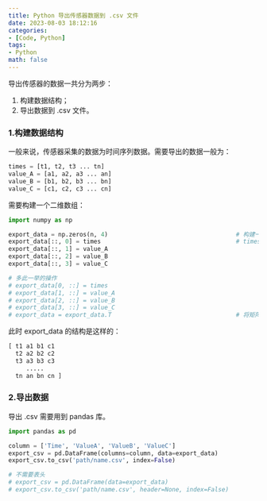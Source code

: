 ```yaml
---
title: Python 导出传感器数据到 .csv 文件
date: 2023-08-03 18:12:16
categories:
- [Code, Python]
tags:
- Python
math: false
---
```


导出传感器的数据一共分为两步：

1. 构建数据结构；
2. 导出数据到 .csv 文件。

### 1.构建数据结构

一般来说，传感器采集的数据为时间序列数据。需要导出的数据一般为：

```python
times = [t1, t2, t3 ... tn]
value_A = [a1, a2, a3 ... an]
value_B = [b1, b2, b3 ... bn]
value_C = [c1, c2, c3 ... cn]
```

需要构建一个二维数组：

```python
import numpy as np

export_data = np.zeros(n, 4)									# 构建一个 shape = (数据长度, 数据种类) 的 numpy 数组
export_data[::, 0] = times								        # times 替换第 0 列。[0, ::]就是行
export_data[::, 1] = value_A
export_data[::, 2] = value_B
export_data[::, 3] = value_C

# 多此一举的操作
# export_data[0, ::] = times
# export_data[1, ::] = value_A
# export_data[2, ::] = value_B
# export_data[3, ::] = value_C
# export_data = export_data.T									# 将矩阵的行列转置
```

此时 export_data 的结构是这样的：

```python
[ t1 a1 b1 c1
  t2 a2 b2 c2
  t3 a3 b3 c3
     .....
  tn an bn cn ]
```

### 2.导出数据

导出 .csv 需要用到 pandas 库。

```python
import pandas as pd

column = ['Time', 'ValueA', 'ValueB', 'ValueC']										    # 表头
export_csv = pd.DataFrame(columns=column, data=export_data)
export_csv.to_csv('path/name.csv', index=False)										    # index=Ture 的话，会默认生成一列 index 索引列。记住文件名后面要带.csv

# 不需要表头
# export_csv = pd.DataFrame(data=export_data)
# export_csv.to_csv('path/name.csv', header=None, index=False)
```
